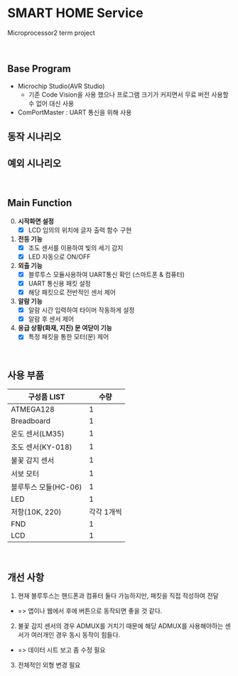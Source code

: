 # **SMART HOME Service**
<p>
Microprocessor2 term project
</p>
<br>

## **Base Program**
- Microchip Studio(AVR Studio)
  - 기존 Code Vision을 사용 했으나 프로그램 크기가 커지면서 무료 버전 사용할 수 없어 대신 사용
- ComPortMaster : UART 통신을 위해 사용

## 동작 시나리오

## 예외 시나리오

<br>


## **Main Function**

0. **시작화면 설정**
   - [x] LCD 임의의 위치에 글자 출력 함수 구현

1. **전등 기능**
   - [x] 조도 센서를 이용하여 빛의 세기 감지 
   - [x] LED 자동으로 ON/OFF 

2. **외출 기능**
   - [X] 블루투스 모듈사용하여 UART통신 확인 (스마트폰 & 컴퓨터)
   - [X] UART 통신용 패킷 설정
   - [X] 해당 패킷으로 전반적인 센서 제어

3. **알람 기능**
   - [X] 알람 시간 입력하여 타이머 작동하게 설정
   - [X] 알람 후 센서 제어

4. **응급 상황(화재, 지진) 문 여닫이 기능**
   - [x] 특정 패킷을 통한 모터(문) 제어

<br>

## **사용 부품**
|구성품 LIST|수량|
|------|---|
|ATMEGA128|1|
|Breadboard|1|
|온도 센서(LM35)|1|
|조도 센서(KY-018)|1|
|불꽃 감지 센서|1|
|서보 모터|1|
|블루투스 모듈(HC-06)|1|
|LED|1|
|저항(10K, 220)|각각 1개씩|
|FND|1|
|LCD|1|

<br>


## **개선 사항**
1. 현재 블루투스는 핸드폰과 컴퓨터 둘다 가능하지만, 패킷을 직접 작성하여 전달
 - => 앱이나 웹에서 후에 버튼으로 동작되면 좋을 것 같다.
2. 불꽃 감지 센서의 경우 ADMUX를 거치기 때문에 해당 ADMUX를 사용해야하는 센서가 여러개인 경우 동시 동작이 힘들다.
 - => 데이터 시트 보고 좀 수정 필요
3. 전체적인 외형 변경 필요
